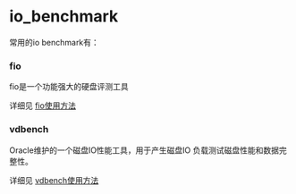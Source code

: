 io_benchmark
===============
常用的io benchmark有：

### fio
fio是一个功能强大的硬盘评测工具  

详细见 [fio使用方法](fio.md)

### vdbench
Oracle维护的一个磁盘IO性能工具，用于产生磁盘IO 负载测试磁盘性能和数据完整性。  

详细见 [vdbench使用方法](vdbench.md)